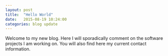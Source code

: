 ```yaml
---
layout: post
title:  "Hello World"
date:   2015-08-19 10:24:00
categories: blog update
---
```

Welcome to my new blog. Here I will sporadically comment on the software projects I am working on.
You will also find here my current contact information.